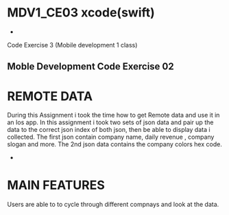 # MDV1_CE03 xcode(swift)
-
 Code Exercise 3 (Mobile development 1 class)
 
## Moble Development Code Exercise 02

# REMOTE DATA

During this Assignment i took the time how to get Remote data and use it in an Ios app. In this assignment i took two sets of json data and pair up the data to the correct json index of both json, then be able to display data i collected. The first json contain company name, daily revenue , company slogan and more. The 2nd json data contains the company colors hex code. 

-
# MAIN FEATURES 
Users are able to to cycle through different compnays and look at the data.

